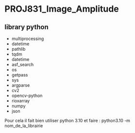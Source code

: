 # PROJ831_Image_Amplitude

## library python
- multiprocessing
- datetime
- pathlib
- tqdm
- datetime
- asf_search
- os
- getpass
- sys
- argparse
- cv2
- opencv-python
- rioxarray
- numpy
- json

Pour cela il fait bien utiliser python 3.10 et faire : python3.10 -m nom_de_la_librairie

